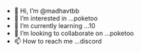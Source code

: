 - 👋 Hi, I’m @madhavtbb
- 👀 I’m interested in ...poketoo
- 🌱 I’m currently learning ...10
- 💞️ I’m looking to collaborate on ...poketoo
- 📫 How to reach me ...discord

<!---
madhavtbb/madhavtbb is a ✨ special ✨ repository because its `README.md` (this file) appears on your GitHub profile.
You can click the Preview link to take a look at your changes.
--->
